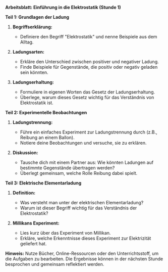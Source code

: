 **Arbeitsblatt: Einführung in die Elektrostatik (Stunde 1)**

**Teil 1: Grundlagen der Ladung**

1. **Begriffserklärung:**
   - Definiere den Begriff "Elektrostatik" und nenne Beispiele aus dem Alltag.

2. **Ladungsarten:**
   - Erkläre den Unterschied zwischen positiver und negativer Ladung.
   - Finde Beispiele für Gegenstände, die positiv oder negativ geladen sein könnten.

3. **Ladungserhaltung:**
   - Formuliere in eigenen Worten das Gesetz der Ladungserhaltung.
   - Überlege, warum dieses Gesetz wichtig für das Verständnis von Elektrostatik ist.

**Teil 2: Experimentelle Beobachtungen**

1. **Ladungstrennung:**
   - Führe ein einfaches Experiment zur Ladungstrennung durch (z.B., Reibung an einem Ballon).
   - Notiere deine Beobachtungen und versuche, sie zu erklären.

2. **Diskussion:**
   - Tausche dich mit einem Partner aus: Wie könnten Ladungen auf bestimmte Gegenstände übertragen werden?
   - Überlegt gemeinsam, welche Rolle Reibung dabei spielt.

**Teil 3: Elektrische Elementarladung**

1. **Definition:**
   - Was versteht man unter der elektrischen Elementarladung?
   - Warum ist dieser Begriff wichtig für das Verständnis der Elektrostatik?

2. **Millikans Experiment:**
   - Lies kurz über das Experiment von Millikan.
   - Erkläre, welche Erkenntnisse dieses Experiment zur Elektrizität geliefert hat.

**Hinweis:**
Nutze Bücher, Online-Ressourcen oder den Unterrichtsstoff, um die Aufgaben zu bearbeiten. Die Ergebnisse können in der nächsten Stunde besprochen und gemeinsam reflektiert werden.